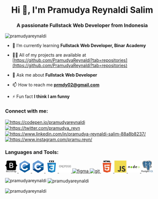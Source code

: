 <h1 align="center">Hi 👋, I'm Pramudya Reynaldi Salim</h1>
<h3 align="center">A passionate Fullstack Web Developer from Indonesia</h3>

<p align="left"> <img src="https://komarev.com/ghpvc/?username=pramudyareynaldi&label=Profile%20views&color=0e75b6&style=flat" alt="pramudyareynaldi" /> </p>

- 🌱 I’m currently learning **Fullstack Web Developer, Binar Academy**

- 👨‍💻 All of my projects are available at [https://github.com/PramudyaReynaldi?tab=repositories](https://github.com/PramudyaReynaldi?tab=repositories)

- 💬 Ask me about **Fullstack Web Developer**

- 📫 How to reach me **prmdy02@gmail.com**

- ⚡ Fun fact **I think I am funny**

<h3 align="left">Connect with me:</h3>
<p align="left">
<a href="https://codepen.io/https://codepen.io/pramudyareynaldi" target="blank"><img align="center" src="https://raw.githubusercontent.com/rahuldkjain/github-profile-readme-generator/master/src/images/icons/Social/codepen.svg" alt="https://codepen.io/pramudyareynaldi" height="30" width="40" /></a>
<a href="https://twitter.com/https://twitter.com/pramudya_reyn" target="blank"><img align="center" src="https://raw.githubusercontent.com/rahuldkjain/github-profile-readme-generator/master/src/images/icons/Social/twitter.svg" alt="https://twitter.com/pramudya_reyn" height="30" width="40" /></a>
<a href="https://linkedin.com/in/https://www.linkedin.com/in/pramudya-reynaldi-salim-88a8b8237/" target="blank"><img align="center" src="https://raw.githubusercontent.com/rahuldkjain/github-profile-readme-generator/master/src/images/icons/Social/linked-in-alt.svg" alt="https://www.linkedin.com/in/pramudya-reynaldi-salim-88a8b8237/" height="30" width="40" /></a>
<a href="https://instagram.com/https://www.instagram.com/pramu.reyn/" target="blank"><img align="center" src="https://raw.githubusercontent.com/rahuldkjain/github-profile-readme-generator/master/src/images/icons/Social/instagram.svg" alt="https://www.instagram.com/pramu.reyn/" height="30" width="40" /></a>
</p>

<h3 align="left">Languages and Tools:</h3>
<p align="left"> <a href="https://getbootstrap.com" target="_blank" rel="noreferrer"> <img src="https://raw.githubusercontent.com/devicons/devicon/master/icons/bootstrap/bootstrap-plain-wordmark.svg" alt="bootstrap" width="40" height="40"/> </a> <a href="https://www.cprogramming.com/" target="_blank" rel="noreferrer"> <img src="https://raw.githubusercontent.com/devicons/devicon/master/icons/c/c-original.svg" alt="c" width="40" height="40"/> </a> <a href="https://www.w3schools.com/cpp/" target="_blank" rel="noreferrer"> <img src="https://raw.githubusercontent.com/devicons/devicon/master/icons/cplusplus/cplusplus-original.svg" alt="cplusplus" width="40" height="40"/> </a> <a href="https://www.w3schools.com/css/" target="_blank" rel="noreferrer"> <img src="https://raw.githubusercontent.com/devicons/devicon/master/icons/css3/css3-original-wordmark.svg" alt="css3" width="40" height="40"/> </a> <a href="https://expressjs.com" target="_blank" rel="noreferrer"> <img src="https://raw.githubusercontent.com/devicons/devicon/master/icons/express/express-original-wordmark.svg" alt="express" width="40" height="40"/> </a> <a href="https://www.figma.com/" target="_blank" rel="noreferrer"> <img src="https://www.vectorlogo.zone/logos/figma/figma-icon.svg" alt="figma" width="40" height="40"/> </a> <a href="https://git-scm.com/" target="_blank" rel="noreferrer"> <img src="https://www.vectorlogo.zone/logos/git-scm/git-scm-icon.svg" alt="git" width="40" height="40"/> </a> <a href="https://www.w3.org/html/" target="_blank" rel="noreferrer"> <img src="https://raw.githubusercontent.com/devicons/devicon/master/icons/html5/html5-original-wordmark.svg" alt="html5" width="40" height="40"/> </a> <a href="https://developer.mozilla.org/en-US/docs/Web/JavaScript" target="_blank" rel="noreferrer"> <img src="https://raw.githubusercontent.com/devicons/devicon/master/icons/javascript/javascript-original.svg" alt="javascript" width="40" height="40"/> </a> <a href="https://nodejs.org" target="_blank" rel="noreferrer"> <img src="https://raw.githubusercontent.com/devicons/devicon/master/icons/nodejs/nodejs-original-wordmark.svg" alt="nodejs" width="40" height="40"/> </a> <a href="https://www.postgresql.org" target="_blank" rel="noreferrer"> <img src="https://raw.githubusercontent.com/devicons/devicon/master/icons/postgresql/postgresql-original-wordmark.svg" alt="postgresql" width="40" height="40"/> </a> </p>

<p><img align="left" src="https://github-readme-stats.vercel.app/api/top-langs?username=pramudyareynaldi&show_icons=true&locale=en&layout=compact" alt="pramudyareynaldi" /></p>

<p>&nbsp;<img align="center" src="https://github-readme-stats.vercel.app/api?username=pramudyareynaldi&show_icons=true&locale=en" alt="pramudyareynaldi" /></p>

<p><img align="center" src="https://github-readme-streak-stats.herokuapp.com/?user=pramudyareynaldi&" alt="pramudyareynaldi" /></p>
